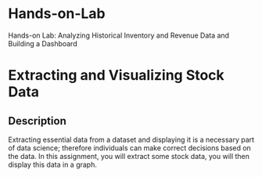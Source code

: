 # Hands-on-Lab
Hands-on Lab: Analyzing Historical Inventory and Revenue Data and Building a Dashboard
<h1>Extracting and Visualizing Stock Data</h1>
<h2>Description</h2>

Extracting essential data from a dataset and displaying it is a necessary part of data science; therefore individuals can make correct decisions based on the data. In this assignment, you will extract some stock data, you will then display this data in a graph.
